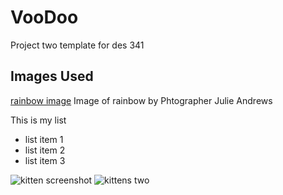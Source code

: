 # VooDoo
Project two template for des 341


## Images Used
[rainbow image](htpp://rainbowland/rainbowimage.png)
Image of rainbow by Phtographer Julie Andrews

This is my list 
* list item 1
* list item 2 
* list item 3

![kitten screenshot](http://placekitten.com/300/400)
![kittens two](http://placekitten.com/200/405)
